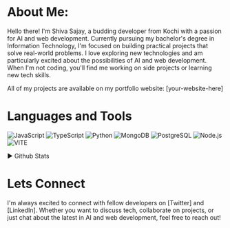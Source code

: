 # About Me:

Hello there! I'm Shiva Sajay, a budding developer from Kochi with a passion for AI and web development. Currently pursuing my bachelor's degree in Information Technology, I'm focused on building practical projects that solve real-world problems. I love exploring new technologies and am particularly excited about the possibilities of AI and web development. When I'm not coding, you'll find me working on side projects or learning new tech skills.

All of my projects are available on my portfolio website: [your-website-here]

# Languages and Tools

![JavaScript](https://img.shields.io/badge/-JavaScript-F7DF1E?style=flat-square&logo=javascript&logoColor=black)
![TypeScript](https://img.shields.io/badge/-TypeScript-007ACC?style=flat-square&logo=typescript&logoColor=white)
![Python](https://img.shields.io/badge/-Python-3776AB?style=flat-square&logo=python&logoColor=white)
![MongoDB](https://img.shields.io/badge/-MongoDB-47A248?style=flat-square&logo=mongodb&logoColor=white)
![PostgreSQL](https://img.shields.io/badge/-PostgreSQL-336791?style=flat-square&logo=postgresql&logoColor=white)
![Node.js](https://img.shields.io/badge/-Node.js-339933?style=flat-square&logo=node.js&logoColor=white)
![VITE](https://img.shields.io/badge/-Vite-646CFF?style=flat-square&logo=vite&logoColor=white)

▶ Github Stats

# Lets Connect

I'm always excited to connect with fellow developers on [Twitter] and [LinkedIn]. Whether you want to discuss tech, collaborate on projects, or just chat about the latest in AI and web development, feel free to reach out!
